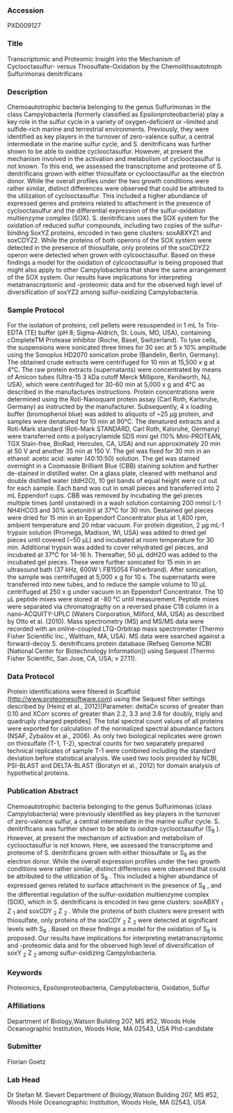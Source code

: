 ### Accession
PXD009127

### Title
Transcriptomic and Proteomic Insight into the Mechanism of Cyclooctasulfur- versus Thiosulfate-Oxidation by the Chemolithoautotroph Sulfurimonas denitrificans

### Description
Chemoautotrophic bacteria belonging to the genus Sulfurimonas in the class Campylobacteria (formerly classified as Epsilonproteobacteria) play a key role in the sulfur cycle in a variety of oxygen-deficient or –limited and sulfide-rich marine and terrestrial environments. Previously, they were identified as key players in the turnover of zero-valence sulfur, a central intermediate in the marine sulfur cycle, and S. denitrificans was further shown to be able to oxidize cyclooctasulfur. However, at present the mechanism involved in the activation and metabolism of cyclooctasulfur is not known. To this end, we assessed the transcriptome and proteome of S. denitrificans grown with either thiosulfate or cyclooctasulfur as the electron donor. While the overall profiles under the two growth conditions were rather similar, distinct differences were observed that could be attributed to the utilization of cyclooctasulfur. This included a higher abundance of expressed genes and proteins related to attachment in the presence of cyclooctasulfur and the differential expression of the sulfur-oxidation multienzyme complex (SOX). S. denitrificans uses the SOX system for the oxidation of reduced sulfur compounds, including two copies of the sulfur-binding SoxYZ proteins, encoded in two gene clusters: soxABXYZ1 and soxCDYZ2. While the proteins of both operons of the SOX system were detected in the presence of thiosulfate, only proteins of the soxCDYZ2 operon were detected when grown with cylcooctasulfur. Based on these findings a model for the oxidation of cylcooctasulfur is being proposed that might also apply to other Campylobacteria that share the same arrangement of the SOX system. Our results have implications for interpreting metatranscriptomic and -proteomic data and for the observed high level of diversification of soxYZ2 among sulfur-oxidizing Campylobacteria.

### Sample Protocol
For the isolation of proteins, cell pellets were resuspended in 1 mL 1x Tris-EDTA (TE) buffer (pH 8; Sigma-Aldrich, St. Louis, MO, USA), containing cOmpleteTM Protease inhibitor (Roche, Basel, Switzerland). To lyse cells, the suspensions were sonicated three times for 30 sec at 5 x 10% amplitude using the Sonoplus HD2070 sonication probe (Bandelin, Berlin, Germany). The obtained crude extracts were centrifuged for 10 min at 15,500 x g at 4°C. The raw protein extracts (supernatants) were concentrated by means of Amicon tubes (Ultra-15 3 kDa cutoff Merck Millipore, Kenilworth, NJ, USA), which were centrifuged for 30-60 min at 5,000 x g and 4°C as described in the manufactures instructions. Protein concentrations were determined using the Roti-Nanoquant protein assay (Carl Roth, Karlsruhe, Germany) as instructed by the manufacturer. Subsequently, 4 x loading buffer (bromophenol blue) was added to aliquots of ~25 µg protein, and samples were denatured for 10 min at 90°C. The denatured extracts and a Roti-Mark standard (Roti-Mark STANDARD, Carl Roth, Kalsruhe, Germany) were transferred onto a polyacrylamide SDS mini gel (10% Mini-PROTEAN, TGX Stain-free, BioRad, Hercules, CA, USA) and run approximately 20 min at 50 V and another 35 min at 150 V. The gel was fixed for 30 min in an ethanol: acetic acid: water (40:10:50) solution. The gel was stained overnight in a Coomassie Brilliant Blue (CBB) staining solution and further de-stained in distilled water. On a glass plate, cleaned with methanol and double distilled water (ddH2O), 10 gel bands of equal height were cut out for each sample. Each band was cut in small pieces and transferred into 2 mL Eppendorf cups. CBB was removed by incubating the gel pieces multiple times (until unstained) in a wash solution containing 200 mmol L-1 NH4HCO3 and 30% acetonitril at 37°C for 30 min. Destained gel pieces were dried for 15 min in an Eppendorf Concentrator plus at 1,400 rpm, ambient temperature and 20 mbar vacuum. For protein digestion, 2 µg mL-1 trypsin solution (Promega, Madison, WI, USA) was added to dried gel pieces until covered (~50 µL) and incubated at room temperature for 30 min. Additional trypsin was added to cover rehydrated gel pieces, and incubated at 37°C for 14-16 h. Thereafter, 50 µL ddH2O was added to the incubated gel pieces. These were further sonicated for 15 min in an ultrasound bath (37 kHz, 600W \ FB15054 Fisherbrand). After sonication, the sample was centrifuged at 5,000 x g for 10 s. The supernatants were transferred into new tubes, and to reduce the sample volume to 10 µL centrifuged at 250 x g under vacuum in an Eppendorf Concentrator. The 10 µL peptide mixes were stored at -80 °C until measurement. Peptide mixes were separated via chromatography on a reversed phase C18 column in a nano-ACQUITY-UPLC (Waters Corporation, Milford, MA, USA) as described by Otto et al. (2010). Mass spectrometry (MS) and MS/MS data were recorded with an online-coupled LTQ-Orbitrap mass spectrometer (Thermo Fisher Scientific Inc., Waltham, MA, USA). MS data were searched against a forward-decoy S. denitrificans protein database (Refseq Genome NCBI [National Center for Biotechnology Information]) using Sequest (Thermo Fisher Scientific, San Jose, CA, USA; v 27.11).

### Data Protocol
Protein identifications were filtered in Scaffold (http://www.proteomesoftware.com) using the Sequest filter settings described by (Heinz et al., 2012)[Parameter: deltaCn scores of greater than 0.10 and XCorr scores of greater than 2.2, 3.3 and 3.8 for doubly, triply and quadruply charged peptides]. The total spectral count values of all proteins were exported for calculation of the normalized spectral abundance factors (NSAF, Zybailov et al., 2006). As only two biological replicates were grown on thiosulfate (T-1, T-2), spectral counts for two separately prepared technical replicates of sample T-1 were combined including the standard deviation before statistical analysis. We used two tools provided by NCBI, PSI-BLAST and DELTA-BLAST (Boratyn et al., 2012) for domain analysis of hypothetical proteins.

### Publication Abstract
Chemoautotrophic bacteria belonging to the genus Sulfurimonas (class Campylobacteria) were previously identified as key players in the turnover of zero-valence sulfur, a central intermediate in the marine sulfur cycle. S. denitrificans was further shown to be able to oxidize cyclooctasulfur (S<sub>8</sub> ). However, at present the mechanism of activation and metabolism of cyclooctasulfur is not known. Here, we assessed the transcriptome and proteome of S. denitrificans grown with either thiosulfate or S<sub>8</sub> as the electron donor. While the overall expression profiles under the two growth conditions were rather similar, distinct differences were observed that could be attributed to the utilization of S<sub>8</sub> . This included a higher abundance of expressed genes related to surface attachment in the presence of S<sub>8</sub> , and the differential regulation of the sulfur-oxidation multienzyme complex (SOX), which in S. denitrificans is encoded in two gene clusters: soxABXY <sub>1</sub> Z <sub>1</sub> and soxCDY <sub>2</sub> Z <sub>2</sub> . While the proteins of both clusters were present with thiosulfate, only proteins of the soxCDY <sub>2</sub> Z <sub>2</sub> were detected at significant levels with S<sub>8</sub> . Based on these findings a model for the oxidation of S<sub>8</sub> is proposed. Our results have implications for interpreting metatranscriptomic and -proteomic data and for the observed high level of diversification of soxY <sub>2</sub> Z <sub>2</sub> among sulfur-oxidizing Campylobacteria.

### Keywords
Proteomics, Epsilonproteobacteria, Campylobacteria, Oxidation, Sulfur

### Affiliations
Department of Biology,Watson Building 207, MS #52, Woods Hole Oceanographic Institution, Woods Hole, MA 02543, USA
Phd-candidate

### Submitter
Florian Goetz

### Lab Head
Dr Stefan M. Sievert
Department of Biology,Watson Building 207, MS #52, Woods Hole Oceanographic Institution, Woods Hole, MA 02543, USA


